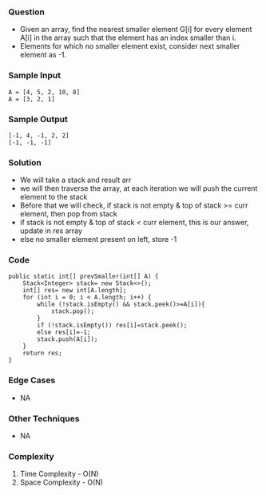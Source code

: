 ### Question
- Given an array, find the nearest smaller element G[i] for every element A[i] in the array such that the element has an index smaller than i.
- Elements for which no smaller element exist, consider next smaller element as -1.

### Sample Input
    A = [4, 5, 2, 10, 8]
    A = [3, 2, 1]

### Sample Output
    [-1, 4, -1, 2, 2]
    [-1, -1, -1]

### Solution
- We will  take a stack and result arr
- we will then traverse the array, at each iteration we will push the current element to the stack
- Before that we will check, if stack is not empty & top of stack >= curr element, then pop from stack
- if stack is not empty & top of stack < curr element, this is our answer, update in res array
- else no smaller element present on left, store -1

### Code
    public static int[] prevSmaller(int[] A) {
        Stack<Integer> stack= new Stack<>();
        int[] res= new int[A.length];
        for (int i = 0; i < A.length; i++) {
            while (!stack.isEmpty() && stack.peek()>=A[i]){
                stack.pop();
            }
            if (!stack.isEmpty()) res[i]=stack.peek();
            else res[i]=-1;
            stack.push(A[i]);
        }
        return res;
    }

### Edge Cases
- NA

### Other Techniques
- NA

### Complexity
1. Time Complexity - O(N)
2. Space Complexity - O(N)